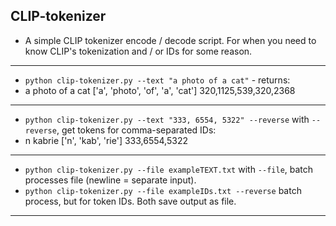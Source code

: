 ## CLIP-tokenizer

- A simple CLIP tokenizer encode / decode script. For when you need to know CLIP's tokenization and / or IDs for some reason.
---------
- `python clip-tokenizer.py --text "a photo of a cat"` - returns:
- a photo of a cat   ['a</w>', 'photo</w>', 'of</w>', 'a</w>', 'cat</w>']  320,1125,539,320,2368
---------
- `python clip-tokenizer.py --text "333, 6554, 5322" --reverse` with `--reverse`, get tokens for comma-separated IDs:
- n kabrie  ['n</w>', 'kab', 'rie</w>']  333,6554,5322
---------
- `python clip-tokenizer.py --file exampleTEXT.txt` with `--file`, batch processes file (newline = separate input).
- `python clip-tokenizer.py --file exampleIDs.txt --reverse` batch process, but for token IDs. Both save output as file.
---------

